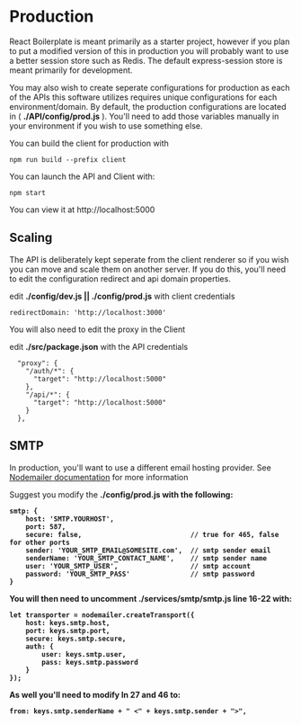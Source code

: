 # Production

React Boilerplate is meant primarily as a starter project, however if you
plan to put a modified version of this in production you will probably want to
use a better session store such as Redis. The default express-session store is
meant primarily for development.

You may also wish to create seperate configurations for production as each of
the APIs this software utilizes requires unique configurations for each
environment/domain. By default, the production configurations are located in (
<strong>./API/config/prod.js</strong> ). You'll need to add those variables manually in your
environment if you wish to use something else.

You can build the client for production with

```
npm run build --prefix client
```

You can launch the API and Client with:

```
npm start
```

You can view it at http://localhost:5000

## Scaling

The API is deliberately kept seperate from the client renderer so if you wish
you can move and scale them on another server. If you do this, you'll need to
edit the configuration redirect and api domain properties.

edit <strong>./config/dev.js || ./config/prod.js</strong> with client credentials

```
redirectDomain: 'http://localhost:3000'
```

You will also need to edit the proxy in the Client

edit <strong>./src/package.json</strong> with the API credentials

```
  "proxy": {
    "/auth/*": {
      "target": "http://localhost:5000"
    },
    "/api/*": {
      "target": "http://localhost:5000"
    }
  },
```

## SMTP

In production, you'll want to use a different email hosting provider. See [Nodemailer documentation](https://nodemailer.com/about/) for more information

Suggest you modify the <strong>./config/prod.js<strong> with the following:

```
smtp: {
	host: 'SMTP.YOURHOST',
	port: 587,  
	secure: false,                           // true for 465, false for other ports
	sender: 'YOUR_SMTP_EMAIL@SOMESITE.com',  // smtp sender email
	senderName: 'YOUR_SMTP_CONTACT_NAME',    // smtp sender name
    user: 'YOUR_SMTP_USER',                  // smtp account
    password: 'YOUR_SMTP_PASS'               // smtp password
}
```

You will then need to uncomment <strong>./services/smtp/smtp.js<strong> line 16-22 with:

```
let transporter = nodemailer.createTransport({
	host: keys.smtp.host,
	port: keys.smtp.port,
	secure: keys.smtp.secure,
	auth: {
		user: keys.smtp.user,
		pass: keys.smtp.password
	}
});
```

As well you'll need to modify ln 27 and 46 to:

```
from: keys.smtp.senderName + " <" + keys.smtp.sender + ">",
```
